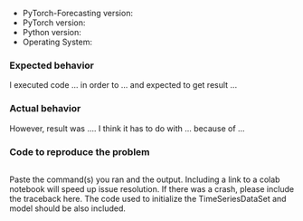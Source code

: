 - PyTorch-Forecasting version:
- PyTorch version:
- Python version:
- Operating System:

### Expected behavior

I executed code ... in order to ... and expected to get result ...

### Actual behavior

However, result was .... I think it has to do with ... because of ...

### Code to reproduce the problem

```

```

Paste the command(s) you ran and the output. Including a link to a colab notebook will speed up issue resolution.
If there was a crash, please include the traceback here.
The code used to initialize the TimeSeriesDataSet and model should be also included.
